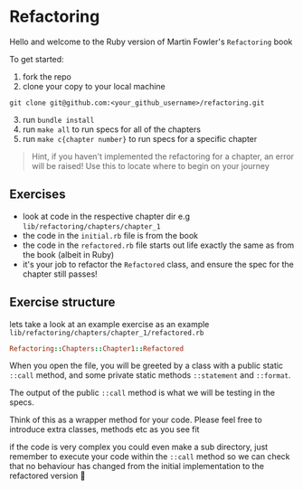 # Refactoring

Hello and welcome to the Ruby version of Martin Fowler's `Refactoring` book

To get started:

1. fork the repo
2. clone your copy to your local machine
```
git clone git@github.com:<your_github_username>/refactoring.git
```
3. run `bundle install`
4. run `make all` to run specs for all of the chapters
5. run `make c{chapter number}` to run specs for a specific chapter

> Hint, if you haven't implemented the refactoring for a chapter, an error will be raised! Use this to locate where to begin on your journey

## Exercises

- look at code in the respective chapter dir e.g `lib/refactoring/chapters/chapter_1`
- the code in the `initial.rb` file is from the book
- the code in the `refactored.rb` file starts out life exactly the same as from the book (albeit in Ruby)
- it's your job to refactor the `Refactored` class, and ensure the spec for the chapter still passes!

## Exercise structure

lets take a look at an example exercise as an example `lib/refactoring/chapters/chapter_1/refactored.rb`

```ruby
Refactoring::Chapters::Chapter1::Refactored
```

When you open the file, you will be greeted by a class with a public static `::call` method, and some private static methods `::statement` and `::format`.

The output of the public `::call` method is what we will be testing in the specs.

Think of this as a wrapper method for your code. Please feel free to introduce extra classes, methods etc as you see fit

if the code is very complex you could even make a sub directory, just remember to execute your code within the `::call` method so we can check that no behaviour has changed from the initial implementation to the refactored version 🙌
